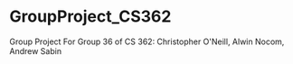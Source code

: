 # GroupProject_CS362
Group Project For Group 36 of CS 362: Christopher O'Neill, Alwin Nocom, Andrew Sabin
